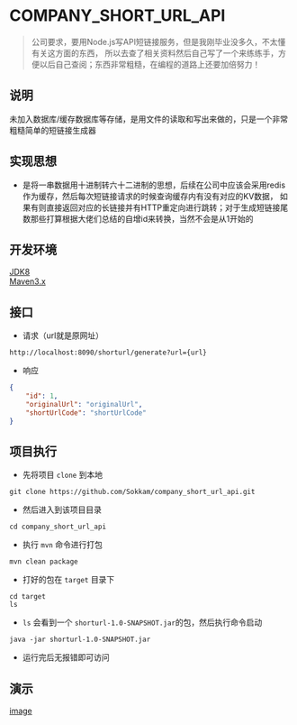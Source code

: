 # COMPANY_SHORT_URL_API
> 公司要求，要用Node.js写API短链接服务，但是我刚毕业没多久，不太懂有关这方面的东西，
所以去查了相关资料然后自己写了一个来练练手，方便以后自己查阅；东西非常粗糙，在编程的道路上还要加倍努力！
## 说明
未加入数据库/缓存数据库等存储，是用文件的读取和写出来做的，只是一个非常粗糙简单的短链接生成器
## 实现思想
* 是将一串数据用十进制转六十二进制的思想，后续在公司中应该会采用redis作为缓存，然后每次短链接请求的时候查询缓存内有没有对应的KV数据，
如果有则直接返回对应的长链接并有HTTP重定向进行跳转；对于生成短链接尾数那些打算根据大佬们总结的自增id来转换，当然不会是从1开始的
## 开发环境
[JDK8](https://github.com/Sokkam/server_config/blob/master/java_config.md)<br/>
[Maven3.x](https://github.com/Sokkam/server_config/blob/master/maven_config.md)
## 接口
* 请求（url就是原网址）
```
http://localhost:8090/shorturl/generate?url={url}
```
* 响应
```json
{ 
    "id": 1,
    "originalUrl": "originalUrl",
    "shortUrlCode": "shortUrlCode"
}
```
## 项目执行
* 先将项目 ```clone``` 到本地
```
git clone https://github.com/Sokkam/company_short_url_api.git
```
* 然后进入到该项目目录
```
cd company_short_url_api
```
* 执行 ```mvn``` 命令进行打包
```
mvn clean package
```
* 打好的包在 ```target``` 目录下
```
cd target
ls
```
* ```ls``` 会看到一个 ```shorturl-1.0-SNAPSHOT.jar```的包，然后执行命令启动
```
java -jar shorturl-1.0-SNAPSHOT.jar
```
* 运行完后无报错即可访问
## 演示
[image](https://github.com/Sokkam/company_short_url_api/blob/master/gif/show.gif)
